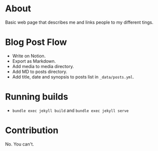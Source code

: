 # About

Basic web page that describes me and links people to my different tings.

# Blog Post Flow

- Write on Notion.
- Export as Markdown.
- Add media to media directory.
- Add MD to posts directory.
- Add title, date and synopsis to posts list in `_data/posts.yml`.

# Running builds
- `bundle exec jekyll build` and `bundle exec jekyll serve`

# Contribution

No. You can't.
